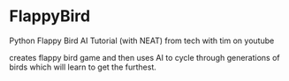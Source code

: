 # FlappyBird

Python Flappy Bird AI Tutorial (with NEAT) 
from tech with tim on youtube

creates flappy bird game and then uses AI to cycle through generations of birds which will learn to get the furthest.
